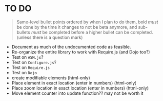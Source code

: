 # TO DO

> Same-level bullet points ordered by when I plan to do them, bold *must* be done by the time it changes to not be beta anymore, and sub-bullets *must* be completed before a higher bullet can be completed. (unless there is a question mark)

* Document as much of the undocumented code as feasible.
* Re-organize the entire library to work with Require.js (and Dojo too?)
 * Test on `ASM.js`?
 * Test on `Configure.js`?
 * Test on `Require.js`
 * Test on `Dojo`
* create modifiable elements (html-only)
* Place element in exact location (enter in numbers) (html-only)
* Place zoom location in exact location (enter in numbers) (html-only)
* Move element counter into update function?? may not be worth it
